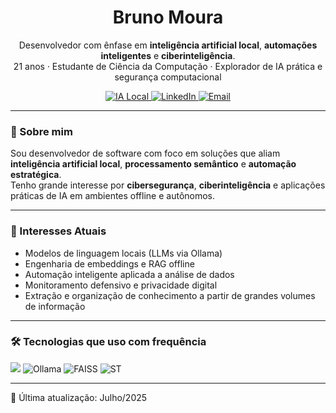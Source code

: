 <h1 align="center">Bruno Moura</h1>
<p align="center">
Desenvolvedor com ênfase em <strong>inteligência artificial local</strong>, <strong>automações inteligentes</strong> e <strong>ciberinteligência</strong>.<br>
21 anos · Estudante de Ciência da Computação · Explorador de IA prática e segurança computacional
</p>

<p align="center">
  <a href="https://github.com/bitguardian">
    <img src="https://img.shields.io/badge/IA-Local-blue" alt="IA Local" />
  </a>
  <a href="https://linkedin.com/in/bruno-moura24">
    <img src="https://img.shields.io/badge/LinkedIn-bruno--moura24-blue?logo=linkedin" alt="LinkedIn" />
  </a>
  <a href="mailto:analisedigital@pm.me">
    <img src="https://img.shields.io/badge/Email-analisedigital@pm.me-blue" alt="Email" />
  </a>
</p>

---

### 🧠 Sobre mim

Sou desenvolvedor de software com foco em soluções que aliam **inteligência artificial local**, **processamento semântico** e **automação estratégica**.  
Tenho grande interesse por **cibersegurança**, **ciberinteligência** e aplicações práticas de IA em ambientes offline e autônomos.

---

### 🎯 Interesses Atuais

- Modelos de linguagem locais (LLMs via Ollama)
- Engenharia de embeddings e RAG offline
- Automação inteligente aplicada a análise de dados
- Monitoramento defensivo e privacidade digital
- Extração e organização de conhecimento a partir de grandes volumes de informação

---

### 🛠 Tecnologias que uso com frequência

<p>
  <img src="https://skillicons.dev/icons?i=python,git,github,vscode" />
  <img src="https://img.shields.io/badge/Ollama-IA%20Local-333333?style=flat-square" alt="Ollama">
  <img src="https://img.shields.io/badge/FAISS-Agrupamento%20Sem%C3%A2ntico-blue" alt="FAISS">
  <img src="https://img.shields.io/badge/SentenceTransformers-Embeddings-success" alt="ST">
</p>

---

🔁 Última atualização: Julho/2025
